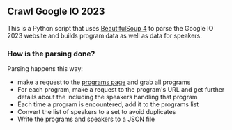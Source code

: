 ## Crawl Google IO 2023

This is a Python script that uses [BeautifulSoup 4](https://www.crummy.com/software/BeautifulSoup/bs4/doc/) to parse the
Google IO 2023 website and builds program data as well as
data for speakers.

### How is the parsing done?

Parsing happens this way:

- make a request to the [programs page](https://io.google/2023/program) and grab all programs
- For each program, make a request to the program's URL and get further details about the including the speakers
  handling that program
- Each time a program is encountered, add it to the programs list
- Convert the list of speakers to a set to avoid duplicates
- Write the programs and speakers to a JSON file